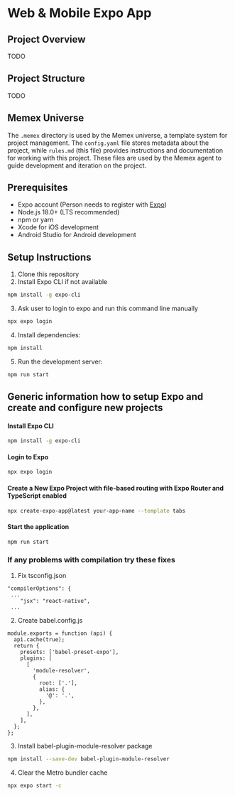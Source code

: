 # Web & Mobile Expo App

## Project Overview
TODO

## Project Structure
TODO

## Memex Universe
The `.memex` directory is used by the Memex universe, a template system for project management. The `config.yaml` file stores metadata about the project, while `rules.md` (this file) provides instructions and documentation for working with this project. These files are used by the Memex agent to guide development and iteration on the project.

## Prerequisites
- Expo account (Person needs to register with [Expo](https://expo.dev/))
- Node.js 18.0+ (LTS recommended)
- npm or yarn
- Xcode for iOS development
- Android Studio for Android development

## Setup Instructions

1. Clone this repository
2. Install Expo CLI if not available
```bash
npm install -g expo-cli
```
3. Ask user to login to expo and run this command line manually
```bash
npx expo login
```
4. Install dependencies:
```bash
npm install
```
5. Run the development server:
```bash
npm run start
```

## Generic information how to setup Expo and create and configure new projects

#### Install Expo CLI
```bash
npm install -g expo-cli
```

#### Login to Expo
```bash
npx expo login
```

#### Create a New Expo Project with file-based routing with Expo Router and TypeScript enabled
```bash
npx create-expo-app@latest your-app-name --template tabs
```

#### Start the application
```bash
npm run start
```

### If any problems with compilation try these fixes

1. Fix tsconfig.json

```
"compilerOptions": {
 ...
    "jsx": "react-native",
 ...
```

2. Create babel.config.js

```
module.exports = function (api) {
  api.cache(true);
  return {
    presets: ['babel-preset-expo'],
    plugins: [
      [
        'module-resolver',
        {
          root: ['.'],
          alias: {
            '@': '.',
          },
        },
      ],
    ],
  };
}; 
```

3. Install babel-plugin-module-resolver package
```bash
npm install --save-dev babel-plugin-module-resolver
```

4. Clear the Metro bundler cache
```bash
npx expo start -c
```
